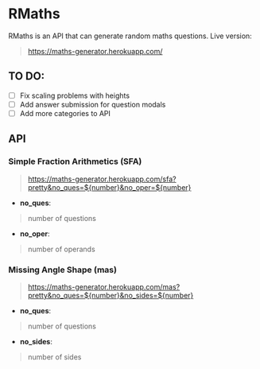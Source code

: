 # RMaths

RMaths is an API that can generate random maths questions.
Live version:

> https://maths-generator.herokuapp.com/

## TO DO:
- [ ] Fix scaling problems with heights
- [ ] Add answer submission for question modals
- [ ] Add more categories to API

## API

### Simple Fraction Arithmetics (SFA)

> https://maths-generator.herokuapp.com/sfa?pretty&no_ques=${number}&no_oper=${number} 

- **no_ques**:
> number of questions 
- **no_oper**:
> number of operands

### Missing Angle Shape (mas)

> https://maths-generator.herokuapp.com/mas?pretty&no_ques=${number}&no_sides=${number}

- **no_ques**:
> number of questions
- **no_sides**:
> number of sides
